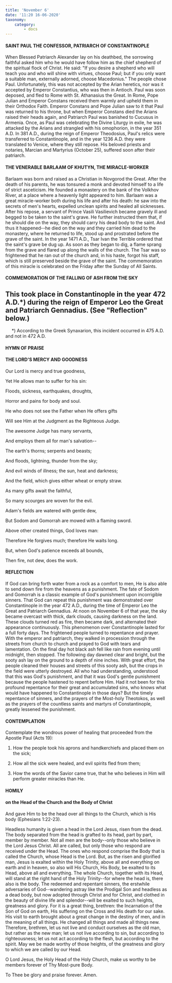 ```yaml
---
title: 'November 6'
date: '11:20 16-06-2020'
taxonomy:
    category:
        - docs
---
```


#### SAINT PAUL THE CONFESSOR, PATRIARCH OF CONSTANTINOPLE

When Blessed Patriarch Alexander lay on his deathbed, the sorrowing faithful asked him who he would have follow him as the chief shepherd of the spiritual flock of Christ. He said: "If you desire a shepherd who will teach you and who will shine with virtues, choose Paul; but if you only want a suitable man, externally adorned, choose Macedonius." The people chose Paul. Unfortunately, this was not accepted by the Arian heretics, nor was it accepted by Emperor Constantius, who was then in Antioch. Paul was soon deposed, and fled to Rome with St. Athanasius the Great. In Rome, Pope Julian and Emperor Constans received them warmly and upheld them in their Orthodox Faith. Emperor Constans and Pope Julian saw to it that Paul was returned to his throne, but when Emperor Constans died the Arians raised their heads again, and Patriarch Paul was banished to Cucusus in Armenia. Once, as Paul was celebrating the Divine Liturgy in exile, he was attacked by the Arians and strangled with his omophorion, in the year 351 A.D. In 381 A.D., during the reign of Emperor Theodosius, Paul's relics were transferred to Constantinople, and in the year 1236 A.D. they were translated to Venice, where they still repose. His beloved priests and notaries, Marcian and Martyrius (October 25), suffered soon after their patriarch.

#### THE VENERABLE BARLAAM OF KHUTYN, THE MIRACLE-WORKER

Barlaam was born and raised as a Christian in Novgorod the Great. After the death of his parents, he was tonsured a monk and devoted himself to a life of strict asceticism. He founded a monastery on the bank of the Volkhov River, at a place where a heavenly light appeared to him. Barlaam was a great miracle-worker both during his life and after his death: he saw into the secrets of men's hearts, expelled unclean spirits and healed all sicknesses. After his repose, a servant of Prince Vasili Vasilievich became gravely ill and begged to be taken to the saint's grave. He further instructed them that, if he should die on the way, they should carry his dead body to the saint. And thus it happened--he died on the way and they carried him dead to the monastery, where he returned to life, stood up and prostrated before the grave of the saint. In the year 1471 A.D., Tsar Ivan the Terrible ordered that the saint's grave be dug up. As soon as they began to dig, a flame sprang from the grave and flared up along the walls of the church. The Tsar was so frightened that he ran out of the church and, in his haste, forgot his staff, which is still preserved beside the grave of the saint. The commemoration of this miracle is celebrated on the Friday after the Sunday of All Saints.

#### COMMEMORATION OF THE FALLING OF ASH FROM THE SKY

This took place in Constantinople in the year 472 A.D.*) during the reign of Emperor Leo the Great and Patriarch Gennadius. (See "Reflection" below.)
--------------------
     *) According to the Greek Synaxarion, this incident occurred in 475 A.D. and not in 472 A.D.



#### HYMN OF PRAISE


#### THE LORD'S MERCY AND GOODNESS

Our Lord is mercy and true goodness,

Yet He allows man to suffer for his sin:

Floods, sickness, earthquakes, droughts,

Horror and pains for body and soul.

He who does not see the Father when He offers gifts

Will see Him at the Judgment as the Righteous Judge.

The awesome Judge has many servants,

And employs them all for man's salvation--

The earth's thorns; serpents and beasts;

And floods, lightning, thunder from the sky;

And evil winds of illness; the sun, heat and darkness;

And the field, which gives either wheat or empty straw.

As many gifts await the faithful,

So many scourges are woven for the evil.

Adam's fields are watered with gentle dew,

But Sodom and Gomorrah are mowed with a flaming sword.

Above other created things, God loves man:

Therefore He forgives much; therefore He waits long.

But, when God's patience exceeds all bounds,

Then fire, not dew, does the work.


#### REFLECTION

If God can bring forth water from a rock as a comfort to men, He is also able to send down fire from the heavens as a punishment. The fate of Sodom and Gomorrah is a classic example of God's punishment upon incorrigible sinners. That God can repeat this punishment was demonstrated over Constantinople in the year 472 A.D., during the time of Emperor Leo the Great and Patriarch Gennadius. At noon on November 6 of that year, the sky became overcast with thick, dark clouds, causing darkness on the land. These clouds turned red as fire, then became dark, and alternated their appearance continuously. This phenomenon over Constantinople lasted for a full forty days. The frightened people turned to repentance and prayer. With the emperor and patriarch, they walked in procession through the streets from church to church and prayed to God with tears and lamentation. On the final day hot black ash fell like rain from evening until midnight, then stopped. The following day dawned clear and bright, but the sooty ash lay on the ground to a depth of nine inches. With great effort, the people cleaned their houses and streets of this sooty ash, but the crops in the field were utterly destroyed. All who had understanding, understood that this was God's punishment, and that it was God's gentle punishment because the people hastened to repent before Him. Had it not been for this profound repentance for their great and accumulated sins, who knows what would have happened to Constantinople in those days? But the timely repentance of sinners, and the prayers of the Most-holy Theotokos, as well as the prayers of the countless saints and martyrs of Constantinople, greatly lessened the punishment.



#### CONTEMPLATION

Contemplate the wondrous power of healing that proceeded from the Apostle Paul (Acts 19):

1.  How the people took his aprons and handkerchiefs and placed them on the sick;

1.  How all the sick were healed, and evil spirits fled from them;

1.  How the words of the Savior came true, that he who believes in Him will perform greater miracles than He.



#### HOMILY

#### on the Head of the Church and the Body of Christ

And gave Him to be the head over all things to the Church, which is His body (Ephesians 1:22-23).

Headless humanity is given a head in the Lord Jesus, risen from the dead. The body separated from the head is grafted to its head, part by part, member by member. Not all men are the body--only those who believe in the Lord Jesus Christ. All are called, but only those who respond are received under the Head. The ones who respond comprise the Body that is called the Church, whose Head is the Lord. But, as the risen and glorified man, Jesus is exalted within the Holy Trinity, above all and everything on earth and in heaven, so also will His Church, His Body, be exalted to its Head, above all and everything. The whole Church, together with its Head, will stand at the right hand of the Holy Trinity--for where the head is, there also is the body. The redeemed and repentant sinners, the erstwhile adversaries of God--wandering astray like the Prodigal Son and headless as a dead body, but now adopted through Christ and for Christ, and clothed in the beauty of divine life and splendor--will be exalted to such heights, greatness and glory. For it is a great thing, brethren: the Incarnation of the Son of God on earth, His suffering on the Cross and His death for our sake. His visit to earth brought about a great change in the destiny of men, and in the meaning of all things. He changed all things and made all things new. Therefore, brethren, let us not live and conduct ourselves as the old man, but rather as the new man; let us not live according to sin, but according to righteousness; let us not act according to the flesh, but according to the spirit. May we be made worthy of those heights, of the greatness and glory to which we are called by our Head.

O Lord Jesus, the Holy Head of the Holy Church, make us worthy to be members forever of Thy Most-pure Body.

To Thee be glory and praise forever. Amen.
